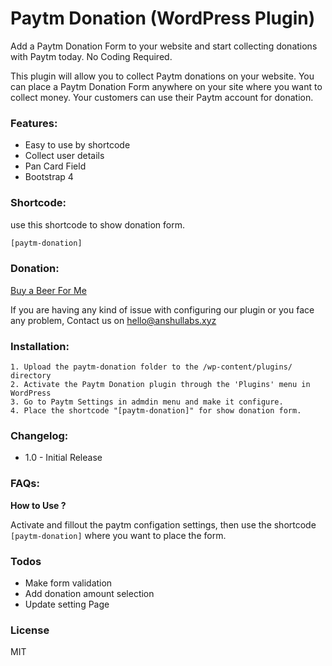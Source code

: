 # Paytm Donation (WordPress Plugin)

Add a Paytm Donation Form to your website and start collecting donations with Paytm today. No Coding Required.

This plugin will allow you to collect Paytm donations on your website.
You can place a Paytm Donation Form anywhere on your site where you want to collect money. Your customers can use their Paytm account for donation.

### Features:
- Easy to use by shortcode
- Collect user details
- Pan Card Field
- Bootstrap 4 

### Shortcode:
use this shortcode to show donation form.
```sh
[paytm-donation]
```

### Donation:
<a href="http://www.paypal.me/anshulgangrade" rel="nofollow">Buy a Beer For Me</a>

If you are having any kind of issue with configuring our plugin or you face any problem, Contact us on hello@anshullabs.xyz

### Installation:
    1. Upload the paytm-donation folder to the /wp-content/plugins/ directory
    2. Activate the Paytm Donation plugin through the 'Plugins' menu in WordPress
    3. Go to Paytm Settings in admdin menu and make it configure.
    4. Place the shortcode "[paytm-donation]" for show donation form.

### Changelog: 
* 1.0 - Initial Release

### FAQs:
**How to Use ?** 

Activate and fillout the paytm configation settings, then use the shortcode `[paytm-donation]` where you want to place the form. 

### Todos
 - Make form validation
 - Add donation amount selection
 - Update setting Page

### License
MIT
